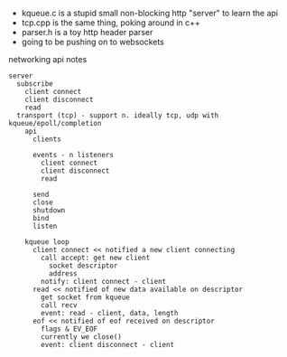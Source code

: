 * kqueue.c is a stupid small non-blocking http "server" to learn the api
* tcp.cpp is the same thing, poking around in c++
* parser.h is a toy http header parser
* going to be pushing on to websockets


networking api notes

```
server
  subscribe
    client connect
    client disconnect
    read
  transport (tcp) - support n. ideally tcp, udp with kqueue/epoll/completion 
    api
      clients

      events - n listeners
        client connect
        client disconnect
        read

      send
      close
      shutdown
      bind
      listen

    kqueue loop
      client connect << notified a new client connecting
        call accept: get new client
          socket descriptor
          address
        notify: client connect - client
      read << notified of new data available on descriptor
        get socket from kqueue
        call recv
        event: read - client, data, length
      eof << notified of eof received on descriptor
        flags & EV_EOF
        currently we close()
        event: client disconnect - client
```

